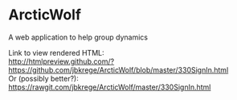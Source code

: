 # ArcticWolf
A web application to help group dynamics     
     
Link to view rendered HTML:     
http://htmlpreview.github.com/?https://github.com/jbkrege/ArcticWolf/blob/master/330SignIn.html     
Or (possibly better?):     
https://rawgit.com/jbkrege/ArcticWolf/master/330SignIn.html     
